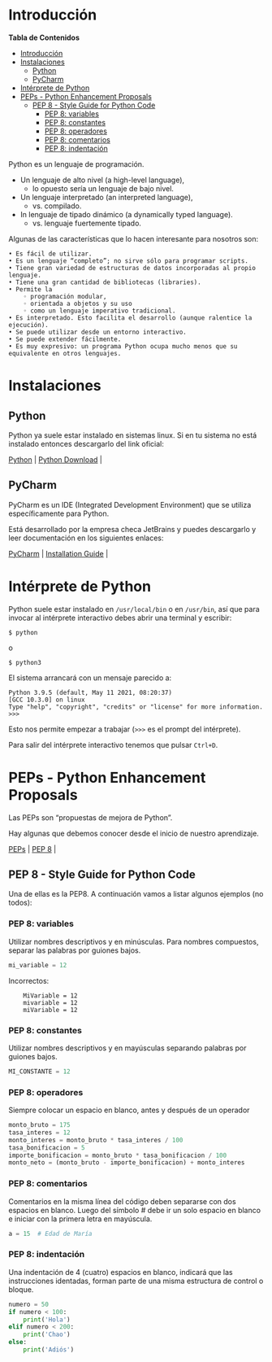 # Introducción

**Tabla de Contenidos**

<!-- TOC -->
* [Introducción](#introducción)
* [Instalaciones](#instalaciones)
  * [Python](#python)
  * [PyCharm](#pycharm)
* [Intérprete de Python](#intérprete-de-python)
* [PEPs - Python Enhancement Proposals](#peps---python-enhancement-proposals)
  * [PEP 8 - Style Guide for Python Code](#pep-8---style-guide-for-python-code)
    * [PEP 8: variables](#pep-8-variables)
    * [PEP 8: constantes](#pep-8-constantes)
    * [PEP 8: operadores](#pep-8-operadores)
    * [PEP 8: comentarios](#pep-8-comentarios)
    * [PEP 8: indentación](#pep-8-indentación)
<!-- TOC -->

Python es un lenguaje de programación.

- Un lenguaje de alto nivel (a high-level language),
  - lo opuesto sería un lenguaje de bajo nivel.
- Un lenguaje interpretado (an interpreted language),
  - vs. compilado.
- In lenguaje de tipado dinámico (a dynamically typed language).
  - vs. lenguaje fuertemente tipado.

Algunas de las características que lo hacen interesante para nosotros son:

    • Es fácil de utilizar.
    • Es un lenguaje “completo”; no sirve sólo para programar scripts.
    • Tiene gran variedad de estructuras de datos incorporadas al propio lenguaje.
    • Tiene una gran cantidad de bibliotecas (libraries).
    • Permite la 
        ◦ programación modular, 
        ◦ orientada a objetos y su uso 
        ◦ como un lenguaje imperativo tradicional.
    • Es interpretado. Esto facilita el desarrollo (aunque ralentice la ejecución).
    • Se puede utilizar desde un entorno interactivo.
    • Se puede extender fácilmente.
    • Es muy expresivo: un programa Python ocupa mucho menos que su equivalente en otros lenguajes.
 
# Instalaciones

## Python

Python ya suele estar instalado en sistemas linux. Si en tu sistema no está instalado entonces descargarlo del link oficial:

[Python](https://www.python.org/) | 
[Python Download](https://www.python.org/downloads/) |

## PyCharm

PyCharm es un IDE (Integrated Development Environment) que se utiliza específicamente para Python. 

Está desarrollado por la empresa checa JetBrains y puedes descargarlo y leer documentación en los siguientes enlaces:

[PyCharm](https://www.jetbrains.com/pycharm/) |
[Installation Guide](https://www.jetbrains.com/help/pycharm/installation-guide.html) | 


# Intérprete de Python

Python suele estar instalado en `/usr/local/bin` o en `/usr/bin`, ası́ que para invocar al intérprete interactivo debes abrir una terminal y escribir:

```terminal
$ python
```
o 
```terminal
$ python3
```
El sistema arrancará con un mensaje parecido a:
```terminal
Python 3.9.5 (default, May 11 2021, 08:20:37)
[GCC 10.3.0] on linux
Type "help", "copyright", "credits" or "license" for more information.
>>>
```
Esto nos permite empezar a trabajar (`>>>` es el prompt del intérprete). 

Para salir del intérprete interactivo tenemos que pulsar `Ctrl+D`.

# PEPs - Python Enhancement Proposals

Las PEPs son “propuestas de mejora de Python”.

Hay algunas que debemos conocer desde el inicio de nuestro aprendizaje.

[PEPs](https://www.python.org/dev/peps/) | 
[PEP 8](https://www.python.org/dev/peps/pep-0008/) |


## PEP 8 - Style Guide for Python Code

Una de ellas es la PEP8. A continuación vamos a listar algunos ejemplos (no todos):

### PEP 8: variables

Utilizar nombres descriptivos y en minúsculas. Para nombres compuestos, separar las palabras por guiones bajos.

```python
mi_variable = 12
```
Incorrectos:

		MiVariable = 12
		mivariable = 12
		miVariable = 12

### PEP 8: constantes

Utilizar nombres descriptivos y en mayúsculas separando palabras por guiones bajos. 

```python
MI_CONSTANTE = 12
```

### PEP 8: operadores

Siempre colocar un espacio en blanco, antes y después de un operador

```python
monto_bruto = 175
tasa_interes = 12
monto_interes = monto_bruto * tasa_interes / 100
tasa_bonificacion = 5
importe_bonificacion = monto_bruto * tasa_bonificacion / 100
monto_neto = (monto_bruto - importe_bonificacion) + monto_interes
```

### PEP 8: comentarios

Comentarios en la misma línea del código deben separarse con dos espacios en blanco. Luego del símbolo # debe ir un solo espacio en blanco  e iniciar con la primera letra en mayúscula. 

```python
a = 15  # Edad de María 
```

### PEP 8: indentación

Una indentación de 4 (cuatro) espacios en blanco, indicará que las instrucciones identadas, forman parte de una misma estructura de control o bloque.
```python
numero = 50
if numero < 100:
    print('Hola')
elif numero < 200:
    print('Chao')
else:
    print('Adiós')
```
